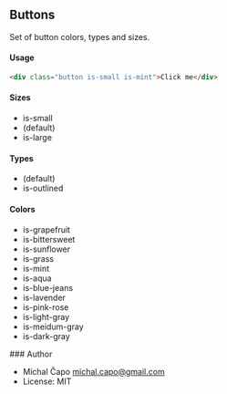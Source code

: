 ## Buttons
Set of button colors, types and sizes.

#### Usage

```html
<div class="button is-small is-mint">Click me</div>
```

#### Sizes
- is-small
- (default)
- is-large

#### Types
- (default)
- is-outlined

#### Colors 
- is-grapefruit
- is-bittersweet
- is-sunflower
- is-grass
- is-mint
- is-aqua
- is-blue-jeans
- is-lavender
- is-pink-rose
- is-light-gray
- is-meidum-gray
- is-dark-gray

### Author

- Michal Čapo <michal.capo@gmail.com>
- License: MIT